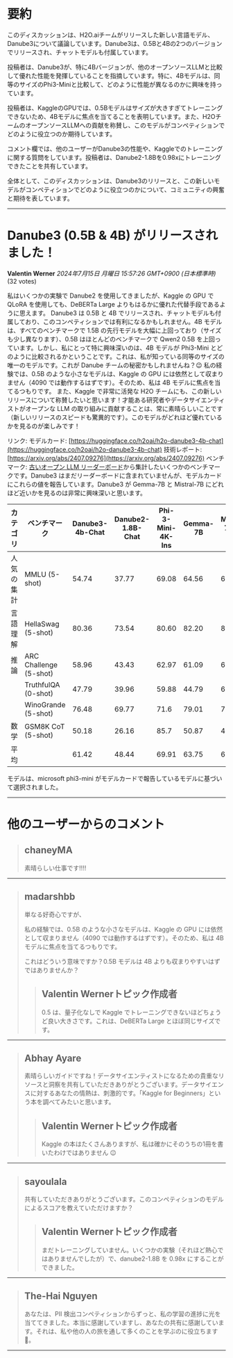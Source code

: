# 要約 
このディスカッションは、H2O.aiチームがリリースした新しい言語モデル、Danube3について議論しています。Danube3は、0.5Bと4Bの2つのバージョンでリリースされ、チャットモデルも付属しています。

投稿者は、Danube3が、特に4Bバージョンが、他のオープンソースLLMと比較して優れた性能を発揮していることを指摘しています。特に、4Bモデルは、同等のサイズのPhi3-Miniと比較して、どのように性能が異なるのかに興味を持っています。

投稿者は、KaggleのGPUでは、0.5Bモデルはサイズが大きすぎてトレーニングできないため、4Bモデルに焦点を当てることを表明しています。また、H2OチームのオープンソースLLMへの貢献を称賛し、このモデルがコンペティションでどのように役立つのか期待しています。

コメント欄では、他のユーザーがDanube3の性能や、Kaggleでのトレーニングに関する質問をしています。投稿者は、Danube2-1.8Bを0.98xにトレーニングできたことを共有しています。

全体として、このディスカッションは、Danube3のリリースと、この新しいモデルがコンペティションでどのように役立つのかについて、コミュニティの興奮と期待を表しています。


---
# Danube3 (0.5B & 4B) がリリースされました！
**Valentin Werner** *2024年7月15日 月曜日 15:57:26 GMT+0900 (日本標準時)* (32 votes)

私はいくつかの実験で Danube2 を使用してきましたが、Kaggle の GPU で QLoRA を使用しても、DeBERTa Large よりもはるかに優れた代替手段であるように思えます。
Danube3 は 0.5B と 4B でリリースされ、チャットモデルも付属しており、このコンペティションでは有利になるかもしれません。4B モデルは、すべてのベンチマークで 1.5B の先行モデルを大幅に上回っており（サイズも少し異なります）、0.5B はほとんどのベンチマークで Qwen2 0.5B を上回っています。しかし、私にとって特に興味深いのは、4B モデルが Phi3-Mini とどのように比較されるかということです。これは、私が知っている同等のサイズの唯一のモデルです。これが Danube チームの秘密かもしれませんね？😉
私の経験では、0.5B のような小さなモデルは、Kaggle の GPU には依然として収まりません（4090 では動作するはずです）。そのため、私は 4B モデルに焦点を当てるつもりです。
また、Kaggle で非常に活発な H2O チームにも、この新しいリリースについて称賛したいと思います！才能ある研究者やデータサイエンティストがオープンな LLM の取り組みに貢献することは、常に素晴らしいことです（新しいリリースのスピードも驚異的です）。このモデルがどれほど優れているかを見るのが楽しみです！

リンク:
モデルカード: [https://huggingface.co/h2oai/h2o-danube3-4b-chat](https://huggingface.co/h2oai/h2o-danube3-4b-chat)
技術レポート: [https://arxiv.org/abs/2407.09276](https://arxiv.org/abs/2407.09276)
ベンチマーク:
[古いオープン LLM リーダーボード](https://huggingface.co/spaces/open-llm-leaderboard-old/open_llm_leaderboard)から集計したいくつかのベンチマークです。Danube3 はまだリーダーボードに含まれていませんが、モデルカードにこれらの値を報告しています。Danube3 が Gemma-7B と Mistral-7B にどれほど近いかを見るのは非常に興味深いと思います。

| カテゴリ | ベンチマーク | Danube3-4b-Chat | Danube2-1.8B-Chat | Phi-3-Mini-4K-Ins | Gemma-7B | Mistral-7B Ins 0.2 |
|---|---|---|---|---|---|---|
| 人気の集計 | MMLU (5-shot) | 54.74 | 37.77 | 69.08 | 64.56 | 60.78 |
| 言語理解 | HellaSwag (5-shot) | 80.36 | 73.54 | 80.60 | 82.20 | 84.88 |
| 推論 | ARC Challenge (5-shot) | 58.96 | 43.43 | 62.97 | 61.09 | 63.14 |
|  | TruthfulQA (0-shot) | 47.79 | 39.96 | 59.88 | 44.79 | 68.26 |
|  | WinoGrande (5-shot) | 76.48 | 69.77 | 71.6 | 79.01 | 77.19 |
| 数学 | GSM8K CoT (5-shot) | 50.18 | 26.16 | 85.7 | 50.87 | 40.03 |
| 平均 |  | 61.42 | 48.44 | 69.91 | 63.75 | 63.14 |

モデルは、microsoft phi3-mini がモデルカードで報告しているモデルに基づいて選択されました。

---
# 他のユーザーからのコメント
> ## chaneyMA
> 
> 素晴らしい仕事です!!!!
> 
> 
> 
---
> ## madarshbb
> 
> 単なる好奇心ですが、
> 
> 私の経験では、0.5B のような小さなモデルは、Kaggle の GPU には依然として収まりません（4090 では動作するはずです）。そのため、私は 4B モデルに焦点を当てるつもりです。
> 
> これはどういう意味ですか？0.5B モデルは 4B よりも収まりやすいはずではありませんか？
> 
> 
> 
> > ## Valentin Wernerトピック作成者
> > 
> > 0.5 は、量子化なしで Kaggle でトレーニングできないほどちょうど良い大きさです。これは、DeBERTa Large とほぼ同じサイズです。
> > 
> > 
> > 
---
> ## Abhay Ayare
> 
> 素晴らしいガイドですね！データサイエンティストになるための貴重なリソースと洞察を共有していただきありがとうございます。データサイエンスに対するあなたの情熱は、刺激的です。「Kaggle for Beginners」という本を調べてみたいと思います。
> 
> 
> 
> > ## Valentin Wernerトピック作成者
> > 
> > Kaggle の本はたくさんありますが、私は確かにそのうちの1冊を書いたわけではありません 😉
> > 
> > 
> > 
---
> ## sayoulala
> 
> 共有していただきありがとうございます。このコンペティションのモデルによるスコアを教えていただけますか？
> 
> 
> 
> > ## Valentin Wernerトピック作成者
> > 
> > まだトレーニングしていません。いくつかの実験（それほど熱心ではありませんでしたが）で、danube2-1.8B を 0.98x にすることができました。
> > 
> > 
> > 
---
> ## The-Hai Nguyen
> 
> あなたは、PII 検出コンペティションからずっと、私の学習の進捗に光を当ててきました。本当に感謝していますし、あなたの共有に感謝しています。それは、私や他の人の旅を通して多くのことを学ぶのに役立ちます 🙏。
> 
> 
> 
---

